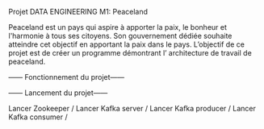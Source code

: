 Projet DATA ENGINEERING M1: Peaceland 

Peaceland est un pays qui aspire à apporter la paix, le bonheur et l'harmonie à tous ses citoyens. Son gouvernement dédiée  souhaite atteindre cet objectif en apportant la paix dans le pays. L’objectif de ce projet est de créer un programme démontrant l’ architecture de travail de peaceland.

—— Fonctionnement du projet——





—— Lancement du projet——

Lancer Zookeeper /
Lancer Kafka server /
Lancer Kafka producer /
Lancer Kafka consumer /

